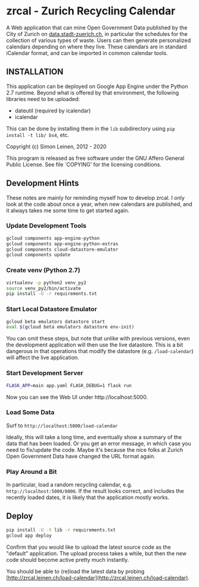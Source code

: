 # zrcal - Zurich Recycling Calendar

A Web application that can mine Open Government Data published by the
City of Zurich on
[data.stadt-zuerich.ch](https://data.stadt-zuerich.ch/), in particular
the schedules for the collection of various types of waste.  Users can
then generate personalized calendars depending on where they live.
These calendars are in standard iCalendar format, and can be imported
in common calendar tools.

## INSTALLATION

This application can be deployed on Google App Engine under the Python
2.7 runtime.  Beyond what is offered by that environment, the
following libraries need to be uploaded:

- dateutil (required by icalendar)
- icalendar

This can be done by installing them in the `lib` subdirectory using
`pip install -t lib/ bs4`, etc.

Copyright (c) Simon Leinen, 2012 - 2020

This program is released as free software under the GNU Affero General
Public License.  See file `COPYING' for the licensing conditions.

## Development Hints

These notes are mainly for reminding myself how to develop zrcal.  I
only look at the code about once a year, when new calendars are
published, and it always takes me some time to get started again.

### Update Development Tools

```bash
gcloud components app-engine-python
gcloud components app-engine-python-extras
gcloud components cloud-datastore-emulator
gcloud components update
```

### Create venv (Python 2.7)

```bash
virtualenv -p python2 venv_py2
source venv_py2/bin/activate
pip install -U -r requirements.txt
```

### Start Local Datastore Emulator

```bash
gcloud beta emulators datastore start
eval $(gcloud beta emulators datastore env-init)
```

You can omit these steps, but note that unlike with previous versions,
even the development application will then use the live datastore.
This is a bit dangerous in that operations that modify the datastore
(e.g. `/load-calendar`) will affect the live application.

### Start Development Server

```bash
FLASK_APP=main app.yaml FLASK_DEBUG=1 flask run
```

Now you can see the Web UI under http://localhost:5000.

### Load Some Data

Surf to `http://localhost:5000/load-calendar`

Ideally, this will take a long time, and eventually show a summary of
the data that has been loaded.  Or you get an error message, in which
case you need to fix/update the code.  Maybe it's because the nice
folks at Zurich Open Government Data have changed the URL format
again.

### Play Around a Bit

In particular, load a random recycling calendar,
e.g. `http://localhost:5000/8006`.  If the result looks correct, and
includes the recently loaded dates, it is likely that the application
mostly works.

## Deploy

```bash
pip install -U -t lib -r requirements.txt
gcloud app deploy
```

Confirm that you would like to upload the latest source code as the
"default" application.  The upload process takes a while, but then the
new code should become active pretty much instantly.

You should be able to (re)load the latest data by probing
[http://zrcal.leinen.ch/load-calendar](http://zrcal.leinen.ch/load-calendar).
